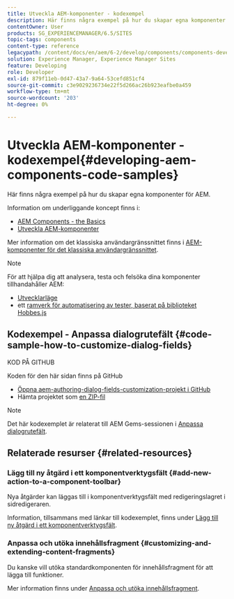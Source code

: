 ```yaml
---
title: Utveckla AEM-komponenter - kodexempel
description: Här finns några exempel på hur du skapar egna komponenter för AEM.
contentOwner: User
products: SG_EXPERIENCEMANAGER/6.5/SITES
topic-tags: components
content-type: reference
legacypath: /content/docs/en/aem/6-2/develop/components/components-develop
solution: Experience Manager, Experience Manager Sites
feature: Developing
role: Developer
exl-id: 879f11eb-0d47-43a7-9a64-53cefd851cf4
source-git-commit: c3e9029236734e22f5d266ac26b923eafbe0a459
workflow-type: tm+mt
source-wordcount: '203'
ht-degree: 0%

---
```


# Utveckla AEM-komponenter - kodexempel{#developing-aem-components-code-samples}

Här finns några exempel på hur du skapar egna komponenter för AEM.

Information om underliggande koncept finns i:

* [AEM Components - the Basics](/help/sites-developing/components-basics.md)
* [Utveckla AEM-komponenter](/help/sites-developing/developing-components.md)

Mer information om det klassiska användargränssnittet finns i [AEM-komponenter för det klassiska användargränssnittet](/help/sites-developing/developing-components-classic.md).

>[!NOTE]
>
>För att hjälpa dig att analysera, testa och felsöka dina komponenter tillhandahåller AEM:
>
>* [Utvecklarläge](/help/sites-developing/developer-mode.md)
>* ett [ramverk för automatisering av tester, baserat på biblioteket Hobbes.js](/help/sites-developing/hobbes.md)
>

## Kodexempel - Anpassa dialogrutefält {#code-sample-how-to-customize-dialog-fields}

KOD PÅ GITHUB

Koden för den här sidan finns på GitHub

* [Öppna aem-authoring-dialog-fields-customization-projekt i GitHub](https://github.com/Adobe-Marketing-Cloud/aem-authoring-dialog-fields-customization)
* Hämta projektet som [en ZIP-fil](https://codeload.github.com/Adobe-Marketing-Cloud/aem-authoring-dialog-fields-customization/zip/refs/heads/master)

>[!NOTE]
>
>Det här kodexemplet är relaterat till AEM Gems-sessionen i [Anpassa dialogrutefält](https://experienceleague.adobe.com/docs/experience-manager-gems-events/gems/gems2015/aem-customizing-dialog-fields-in-touch-ui.html).

## Relaterade resurser {#related-resources}

### Lägg till ny åtgärd i ett komponentverktygsfält {#add-new-action-to-a-component-toolbar}

Nya åtgärder kan läggas till i komponentverktygsfält med redigeringslagret i sidredigeraren.

Information, tillsammans med länkar till kodexemplet, finns under [Lägg till ny åtgärd i ett komponentverktygsfält](/help/sites-developing/customizing-page-authoring-touch.md#add-new-action-to-a-component-toolbar).

### Anpassa och utöka innehållsfragment {#customizing-and-extending-content-fragments}

Du kanske vill utöka standardkomponenten för innehållsfragment för att lägga till funktioner.

Mer information finns under [Anpassa och utöka innehållsfragment](/help/sites-developing/customizing-content-fragments.md).
